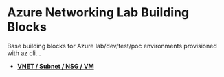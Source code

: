 # Azure Networking Lab Building Blocks

Base building blocks for Azure lab/dev/test/poc environments provisioned with az cli... 

* [**VNET / Subnet / NSG / VM**](https://github.com/jtanderson2/azure-network-lab-building-blocks/tree/main/vnet-subnet-nsg-vm)

